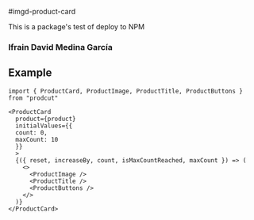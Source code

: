 #imgd-product-card

This is a package's test of deploy to NPM


### Ifrain David Medina García

## Example 



```
import { ProductCard, ProductImage, ProductTitle, ProductButtons } from "prodcut"
```
```
<ProductCard
  product={product}
  initialValues={{
  count: 0,
  maxCount: 10
  }}
  >
  {({ reset, increaseBy, count, isMaxCountReached, maxCount }) => (
    <>
      <ProductImage />
      <ProductTitle />
      <ProductButtons />
    </>
  )}
</ProductCard>
```
      